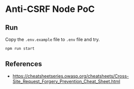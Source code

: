 # Anti-CSRF Node PoC

## Run 

Copy the `.env.example` file to `.env` file and try.

```sh
npm run start
```

## References 

* https://cheatsheetseries.owasp.org/cheatsheets/Cross-Site_Request_Forgery_Prevention_Cheat_Sheet.html